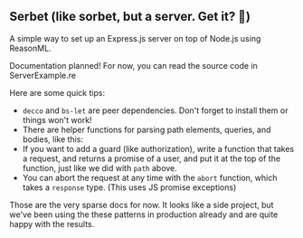 ## Serbet (like sorbet, but a server. Get it? 🍨)

A simple way to set up an Express.js server on top of Node.js using ReasonML.

Documentation planned! For now, you can read the source code in ServerExample.re


Here are some quick tips:

- `decco` and `bs-let` are peer dependencies. Don't forget to install them or things won't work!
- There are helper functions for parsing path elements, queries, and bodies, like this:
- If you want to add a guard (like authorization), write a function that takes a request, and returns a promise of a user, and put it at the top of the function, just like we did with `path` above.
- You can abort the request at any time with the `abort` function, which takes a `response` type. (This uses JS promise exceptions)

Those are the very sparse docs for now. It looks like a side project, but we've been using the these patterns in production already and are quite happy with the results.
